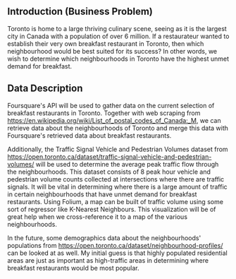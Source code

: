 ## Introduction (Business Problem)
Toronto is home to a large thriving culinary scene, seeing as it is the largest city in Canada with a population of over 6 million. If a restaurateur wanted to establish their very own breakfast restaurant in Toronto, then which neighbourhood would be best suited for its success? In other words, we wish to determine which neighbourhoods in Toronto have the highest unmet demand for breakfast.

## Data Description
Foursquare's API will be used to gather data on the current selection of breakfast restaurants in Toronto. Together with web scraping from https://en.wikipedia.org/wiki/List_of_postal_codes_of_Canada:_M, we can retrieve data about the neighbourhoods of Toronto and merge this data with Foursquare's retrieved data about breakfast restaurants. 

Additionally, the Traffic Signal Vehicle and Pedestrian Volumes dataset from https://open.toronto.ca/dataset/traffic-signal-vehicle-and-pedestrian-volumes/ will be used to determine the average peak traffic flow through the neighbourhoods. This dataset consists of 8 peak hour vehicle and pedestrian volume counts collected at intersections where there are traffic signals. It will be vital in determining where there is a large amount of traffic in certain neighbourhoods that have unmet demand for breakfast restaurants. Using Folium, a map can be built of traffic volume using some sort of regressor like K-Nearest Neighbours. This visualization will be of great help when we cross-reference it to a map of the various neighbourhoods. 

In the future, some demographics data about the neighbourhoods' populations from https://open.toronto.ca/dataset/neighbourhood-profiles/ can be looked at as well. My initial guess is that highly populated residential areas are just as important as high-traffic areas in determining where breakfast restaurants would be most popular.
